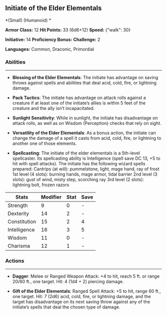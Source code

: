 ## Initiate of the Elder Elementals
*(Small) (Humanoid) *

**Armor Class:** 12
**Hit Points:** 33 (6d6+12)
**Speed:** {"walk": 30}

**Initiative:** 14
**Proficiency Bonus:**
**Challenge:** 2

**Languages:** Common, Draconic, Primordial

### Abilities
 --- 
- **Blessing of the Elder Elementals**: The initiate has advantage on saving throws against spells and abilities that deal acid, cold, fire, or lightning damage.

- **Pack Tactics**: The initiate has advantage on attack rolls against a creature if at least one of the initiate’s allies is within 5 feet of the creature and the ally isn’t incapacitated.

- **Sunlight Sensitivity**: While in sunlight, the initiate has disadvantage on attack rolls, as well as on Wisdom (Perception) checks that rely on sight.

- **Versatility of the Elder Elementals**: As a bonus action, the initiate can change the damage of a spell it casts from acid, cold, fire, or lightning to another one of those elements.

- **Spellcasting**: The initiate of the elder elementals is a 5th-level spellcaster. Its spellcasting ability is Intelligence (spell save DC 13, +5 to hit with spell attacks). The initiate has the following wizard spells prepared:
Cantrips (at will): pummelstone, light, mage hand, ray of frost
1st level (4 slots): burning hands, mage armor, tidal barrier
2nd level (3 slots): gust of wind, misty step, scorching ray
3rd level (2 slots): lightning bolt, frozen razors



| Stats | Modifier | Stat | Save
| ---- | ---- | ---- | ---- |
| Strength | 9 | 0 | - |
| Dexterity | 14 | 2 | - |
| Constitution | 15 | 2 | 4 |
| Intelligence | 16 | 3 | 5 |
| Wisdom | 11 | 0 | - |
| Charisma | 12 | 1 | - |

### Actions
 --- 
- **Dagger**: Melee or Ranged Weapon Attack: +4 to hit, reach 5 ft. or range 20/60 ft., one target. Hit: 4 (1d4 + 2) piercing damage.

- **Gift of the Elder Elementals**: Ranged Spell Attack: +5 to hit, range 60 ft., one target. Hit: 7 (2d6) acid, cold, fire, or lightning damage, and the target has disadvantage on its next saving throw against any of the initiate’s spells that deal the chosen type of damage.

